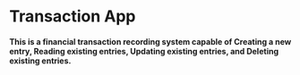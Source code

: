 # Transaction App
####  This is a financial transaction recording system capable of Creating a new entry, Reading existing entries, Updating existing entries, and Deleting existing entries.  
